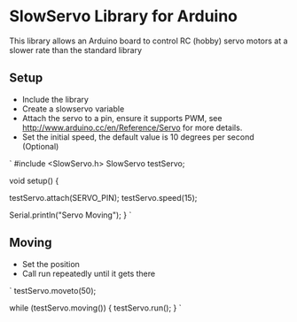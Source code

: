 # SlowServo Library for Arduino
This library allows an Arduino board to control RC (hobby) servo motors at a slower rate than the standard library

## Setup

* Include the library
* Create a slowservo variable
* Attach the servo to a pin, ensure it supports PWM, see http://www.arduino.cc/en/Reference/Servo for more details.
* Set the initial speed, the default value is 10 degrees per second (Optional)

`
#include <SlowServo.h>
SlowServo testServo;

void setup() {

  testServo.attach(SERVO_PIN);
  testServo.speed(15);

  Serial.println("Servo Moving");
}
`

## Moving

* Set the position
* Call run repeatedly until it gets there

`
testServo.moveto(50);
  
  while (testServo.moving()) {
    testServo.run();
  }
`

